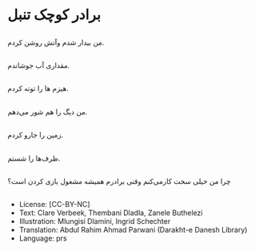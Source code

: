 # برادر کوچک تنبل

##
من بیدار شدم وآتش روشن کردم.

##
مقداری آب جوشاندم.

##
هیزم ها را توته کردم.

##
من دیگ را هم شور می‌دهم.

##
زمین را جارو کردم.

##
ظرف‌ها را شستم.

##
چرا من خیلی سخت کارمی‌کنم وقتی برادرم همیشه مشغول بازی کردن است؟

##
* License: [CC-BY-NC]
* Text: Clare Verbeek, Thembani Dladla, Zanele Buthelezi
* Illustration: Mlungisi Dlamini, Ingrid Schechter
* Translation: Abdul Rahim Ahmad Parwani (Darakht-e Danesh Library)
* Language: prs
